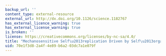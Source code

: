 ```yaml
---
backup_url: ''
content_type: external-resource
external_url: http://dx.doi.org/10.1126/science.1182767
has_external_licence_warning: true
has_external_license_warning: true
is_broken: ''
license: https://creativecommons.org/licenses/by-nc-sa/4.0/
title: "Mechanosensitive Self\u2013replication Driven by Self\u2013organization"
uid: 70e1f3d8-2a4f-4e89-b6a2-03dc7a1e079f
---
```

